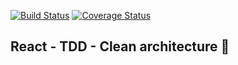 [![Build Status](https://app.travis-ci.com/LeonardoCampello-dev/react-tdd-clean-architecture.svg?branch=main)](https://app.travis-ci.com/LeonardoCampello-dev/react-tdd-clean-architecture)
[![Coverage Status](https://coveralls.io/repos/github/LeonardoCampello-dev/react-tdd-clean-architecture/badge.svg)](https://coveralls.io/github/LeonardoCampello-dev/react-tdd-clean-architecture)

## React - TDD - Clean architecture 🧪